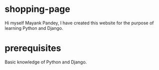 # shopping-page
Hi myself Mayank Pandey, I have created this website for the purpose of learning Python and Django.

# prerequisites
Basic knowledge of Python and Django.
